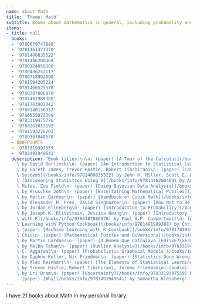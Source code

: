 ```yaml
---
name: about Math
title: 'Theme: Math'
subtitle: Books about mathematics in general, including probability and statistics
items:
- title: null
  books:
  - '9780679747888'
  - '9781461471370'
  - '9781400835522'
  - '9781446200469'
  - '9780124058880'
  - '9780486252117'
  - '9780718892098'
  - '9781594205224'
  - '9781466575578'
  - '9780387886978'
  - '9781491989388'
  - '9781783982042'
  - '9780140136357'
  - '9786555873399'
  - '9783319475776'
  - '9780262013192'
  - '9781593276201'
  - '9780387848570'
  - B00TP2UMTS
  - '9783319397559'
  - '9781491949641'
  description: "Book titles:\n\n- (paper) [A Tour of the Calculus](/books/info/9780679747888)\
    \ by David Berlinski\n- (paper) [An Introduction to Statistical Learning](/books/info/9781461471370)\
    \ by Gareth James, Trevor Hastie, Robert Tibshirani\n- (paper) [Complex Adaptive\
    \ Systems](/books/info/9781400835522) by John H. Miller, Scott E. Page\n- (paper)\
    \ [Discovering Statistics Using R](/books/info/9781446200469) by Andy Field, Jeremy\
    \ Miles, Zoe Field\n- (paper) [Doing Bayesian Data Analysis](/books/info/9780124058880)\
    \ by Kruschke John\n- (paper) [Entertaining Mathematical Puzzles](/books/info/9780486252117)\
    \ by Martin Gardner\n- (paper) [Handbook of Cubik Math](/books/info/9780718892098)\
    \ by Alexander H. Frey, David Singmaster\n- (paper) [How Not to Be Wrong](/books/info/9781594205224)\
    \ by Jordan Ellenberg\n- (paper) [Introduction to Probability](/books/info/9781466575578)\
    \ by Joseph K. Blitzstein, Jessica Hwang\n- (paper) [Introductory Time Series\
    \ with R](/books/info/9780387886978) by Paul S.P. Cowpertwait\n- (paper) [Machine\
    \ Learning with Python Cookbook](/books/info/9781491989388) by Chris Albon\n-\
    \ (paper) [Machine Learning with R Cookbook](/books/info/9781783982042) by Yu-Wei\
    \ Chiu\n- (paper) [Mathematical Puzzles and Diversions](/books/info/9780140136357)\
    \ by Martin Gardner\n- (paper) [O Homem Que Calculava (Edi\xE7\xE3o Comemorativa)](/books/info/9786555873399)\
    \ by Malba Tahan\n- (paper) [Outlier Analysis](/books/info/9783319475776) by Charu\
    \ C. Aggarwal\n- (paper) [Probabilistic Graphical Models](/books/info/9780262013192)\
    \ by Daphne Koller, Nir Friedman\n- (paper) [Statistics Done Wrong](/books/info/9781593276201)\
    \ by Alex Reinhart\n- (paper) [The Elements of Statistical Learning](/books/info/9780387848570)\
    \ by Trevor Hastie, Robert Tibshirani, Jerome Friedman\n- (audio) [Thinking Statistically](/books/info/B00TP2UMTS)\
    \ by Uri Bram\n- (paper) [Uncertainty](/books/info/9783319397559) by William Briggs\n\
    - (paper) [Why](/books/info/9781491949641) by Samantha Kleinberg"
---
```

I have 21 books about Math in my personal library.
